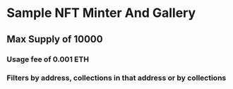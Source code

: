﻿# Sample NFT Minter And Gallery

## Max Supply of 10000

### Usage fee of 0.001 ETH

### Filters by address, collections in that address or by collections
